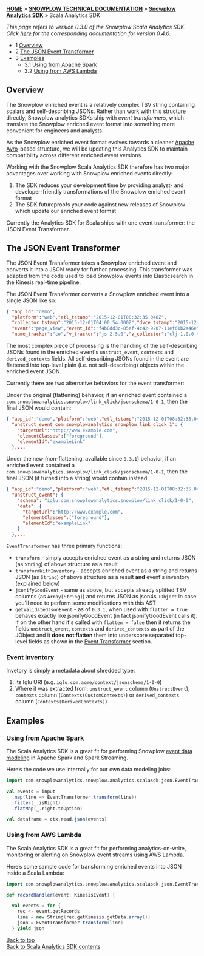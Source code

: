 <a name="top" />

[**HOME**](Home) » [**SNOWPLOW TECHNICAL DOCUMENTATION**](Snowplow-technical-documentation) » [**Snowplow Analytics SDK**](Snowplow-Analytics-SDK) » Scala Analytics SDK

*This page refers to version 0.3.0 of the Snowplow Scala Analytics SDK.*  
*Click [here](https://github.com/snowplow/snowplow/wiki/Scala-Analytics-SDK-Event-Transformer) for the corresponding documentation for version 0.4.0.*  

- 1 [Overview](#overview)  
- 2 [The JSON Event Transformer](#transformer)  
- 3 [Examples](#example)  
  - 3.1 [Using from Apache Spark](#spark)  
  - 3.2 [Using from AWS Lambda](#lambda)  

<a name="overview" />

## Overview

The Snowplow enriched event is a relatively complex TSV string containing scalars and self-describing JSONs.
Rather than work with this structure directly, Snowplow analytics SDKs ship with *event transformers*, which translate the Snowplow enriched event format into something more convenient for engineers and analysts.

As the Snowplow enriched event format evolves towards a cleaner [Apache Avro](https://avro.apache.org/)-based structure, we will be updating this Analytics SDK to maintain compatibility across different enriched event versions.

Working with the Snowplow Scala Analytics SDK therefore has two major advantages over working with Snowplow enriched events directly:

1. The SDK reduces your development time by providing analyst- and developer-friendly transformations of the Snowplow enriched event format
2. The SDK futureproofs your code against new releases of Snowplow which update our enriched event format

Currently the Analytics SDK for Scala ships with one event transformer: the JSON Event Transformer. 

<a name="transformer" />

## The JSON Event Transformer

The JSON Event Transformer takes a Snowplow enriched event and converts it into a JSON ready for further processing. This transformer was adapted from the code used to load Snowplow events into Elasticsearch in the Kinesis real-time pipeline.

The JSON Event Transformer converts a Snowplow enriched event into a single JSON like so:

```json
{ "app_id":"demo",
  "platform":"web","etl_tstamp":"2015-12-01T08:32:35.048Z",
  "collector_tstamp":"2015-12-01T04:00:54.000Z","dvce_tstamp":"2015-12-01T03:57:08.986Z",
  "event":"page_view","event_id":"f4b8dd3c-85ef-4c42-9207-11ef61b2a46e","txn_id":null,
  "name_tracker":"co","v_tracker":"js-2.5.0","v_collector":"clj-1.0.0-tom-0.2.0",...
```

The most complex piece of processing is the handling of the self-describing JSONs found in the enriched event's `unstruct_event`, `contexts` and `derived_contexts` fields. All self-describing JSONs found in the event are flattened into top-level plain (i.e. not self-describing) objects within the enriched event JSON.

Currently  there are two alternative behaviors for the event transformer: 

Under the original (flattening) behavior, if an enriched event contained a `com.snowplowanalytics.snowplow/link_click/jsonschema/1-0-1`, then the final JSON would contain:

```json
{ "app_id":"demo","platform":"web","etl_tstamp":"2015-12-01T08:32:35.048Z",
  "unstruct_event_com_snowplowanalytics_snowplow_link_click_1": {
    "targetUrl":"http://www.example.com",
    "elementClasses":["foreground"],
    "elementId":"exampleLink"
  },...
```

Under the new (non-flattening, available since `0.3.1`) behavior, if an enriched event contained a `com.snowplowanalytics.snowplow/link_click/jsonschema/1-0-1`, then the final JSON (if turned into a string) would contain instead:

```json
{ "app_id":"demo","platform":"web","etl_tstamp":"2015-12-01T08:32:35.048Z",
  "unstruct_event": {
    "schema": "iglu:com.snowplowanalytics.snowplow/link_click/1-0-0",
    "data": {
      "targetUrl":"http://www.example.com",
      "elementClasses":["foreground"],
      "elementId":"exampleLink"
    }
  },...
```

`EventTransformer` has three primary functions:

* `transform` - simply accepts enriched event as a string and returns JSON (as `String`) of above structure as a result
* `transformWithInventory` - accepts enriched event as a string and returns JSON  (as `String`) of above structure as a result **and** event's inventory (explained below)
* `jsonifyGoodEvent` - same as above, but accepts already splitted TSV columns (as `Array[String]`) and returns JSON as json4s `JObject` in case you'll need to perform some modifications with this AST
* `getValidatedJsonEvent` - as of `0.3.1`, when used with `flatten = true` behaves exactly like jsonifyGoodEvent (in fact jsonifyGoodEvent calls it).
If on the other hand it's called with `flatten = false` then it returns the fields `unstruct_event`, `contexts` and `derived_contexts` as part of the JObject and it **does not flatten** them
into underscore separated top-level fields as shown in the [Event Transformer](#transformer) section.

### Event inventory

Invetory is simply a metadata about shredded type:

1. Its Iglu URI (e.g. `iglu:com.acme/context/jsonschema/1-0-0`)
2. Where it was extracted from: `unstruct_event` column (`UnstructEvent`), `contexts` column (`Contexts(CustomContexts)`) or `derived_contexts` column (`Contexts(DerivedContexts)`)

<a name="example" />

## Examples

<a name="spark" />

### Using from Apache Spark

The Scala Analytics SDK is a great fit for performing Snowplow [event data modeling](http://snowplowanalytics.com/blog/2016/03/16/introduction-to-event-data-modeling/) in Apache Spark and Spark Streaming.

Here’s the code we use internally for our own data modeling jobs:

```scala
import com.snowplowanalytics.snowplow.analytics.scalasdk.json.EventTransformer

val events = input
  .map(line => EventTransformer.transform(line))
  .filter(_.isRight)
  .flatMap(_.right.toOption)

val dataframe = ctx.read.json(events)
```

<a name="lambda" />

### Using from AWS Lambda

The Scala Analytics SDK is a great fit for performing analytics-on-write, monitoring or alerting on Snowplow event streams using AWS Lambda.

Here’s some sample code for transforming enriched events into JSON inside a Scala Lambda:

```scala
import com.snowplowanalytics.snowplow.analytics.scalasdk.json.EventTransformer

def recordHandler(event: KinesisEvent) {

  val events = for {
    rec <- event.getRecords
    line = new String(rec.getKinesis.getData.array())
    json = EventTransformer.transform(line)
  } yield json
```

[Back to top](#top)  
[Back to Scala Analytics SDK contents][contents]

[contents]: Scala-Analytics-SDK
